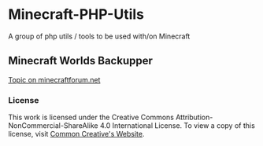 # Minecraft-PHP-Utils
A group of php utils / tools to be used with/on Minecraft

Minecraft Worlds Backupper
------

[Topic on minecraftforum.net](http://www.minecraftforum.net/forums/mapping-and-modding/minecraft-tools/2830366-php-open-source-automatically-backups-your)



### License

This work is licensed under the Creative Commons Attribution-NonCommercial-ShareAlike 4.0 International License.
To view a copy of this license, visit [Common Creative's Website](https://creativecommons.org/licenses/by-nc-sa/4.0/).
